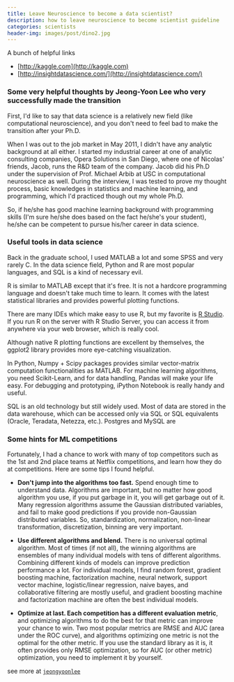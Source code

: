 ```yaml
---
title: Leave Neuroscience to become a data scientist?
description: how to leave neuroscience to become scientist guideline
categories: scientists
header-img: images/post/dino2.jpg
---
```


A bunch of helpful links

- [http://kaggle.com](http://kaggle.com)
- [http://insightdatascience.com/](http://insightdatascience.com/)

### **Some very helpful thoughts by Jeong-Yoon Lee who very successfully made the transition**

First, I'd like to say that data science is a relatively new field (like computational neuroscience), and you don't need to feel bad to make the transition after your Ph.D.

When I was out to the job market in May 2011, I didn't have any analytic background at all either. I started my industrial career at one of analytic consulting companies, Opera Solutions in San Diego, where one of Nicolas' friends, Jacob, runs the R&D team of the company. Jacob did his Ph.D under the supervision of Prof. Michael Arbib at USC in computational neuroscience as well. During the interview, I was tested to prove my thought process, basic knowledges in statistics and machine learning, and programming, which I'd practiced though out my whole Ph.D.

So, if he/she has good machine learning background with programming skills (I'm sure he/she does based on the fact he/she's your student), he/she can be competent to pursue his/her career in data science.


### **Useful tools in data science**

Back in the graduate school, I used MATLAB a lot and some SPSS and very rarely C. In the data science field, Python and R are most popular languages, and SQL is a kind of necessary evil.

R is similar to MATLAB except that it's free. It is not a hardcore programming language and doesn't take much time to learn. It comes with the latest statistical libraries and provides powerful plotting functions.

There are many IDEs which make easy to use R, but my favorite is [R Studio](http://www.rstudio.com/). If you run R on the server with R Studio Server, you can access it from anywhere via your web browser, which is really cool.

Although native R plotting functions are excellent by themselves, the ggplot2 library provides more eye-catching visualization.

In Python, Numpy + Scipy packages provides similar vector-matrix computation functionalities as MATLAB. For machine learning algorithms, you need Scikit-Learn, and for data handling, Pandas will make your life easy. For debugging and prototyping, iPython Notebook is really handy and useful.

SQL is an old technology but still widely used. Most of data are stored in the data warehouse, which can be accessed only via SQL or SQL equivalents (Oracle, Teradata, Netezza, etc.). Postgres and MySQL are

### **Some hints for ML competitions**

Fortunately, I had a chance to work with many of top competitors such as the 1st and 2nd place teams at Netflix competitions, and learn how they do at competitions. Here are some tips I found helpful.

- **Don't jump into the algorithms too fast.** Spend enough time to understand data. Algorithms are important, but no matter how good algorithm you use, if you put garbage in it, you will get garbage out of it. Many regression algorithms assume the Gaussian distributed variables, and fail to make good predictions if you provide non-Gaussian distributed variables. So, standardization, normalization, non-linear transformation, discretization, binning are very important.

- **Use different algorithms and blend.** There is no universal optimal algorithm. Most of times (if not all), the winning algorithms are ensembles of many individual models with tens of different algorithms. Combining different kinds of models can improve prediction performance a lot. For individual models, I find random forest, gradient boosting machine, factorization machine, neural network, support vector machine, logistic/linear regression, naive bayes, and collaborative filtering are mostly useful, and gradient boosting machine and factorization machine are often the best individual models.

- **Optimize at last. Each competition has a different evaluation metric**, and optimizing algorithms to do the best for that metric can improve your chance to win. Two most popular metrics are RMSE and AUC (area under the ROC curve), and algorithms optimizing one metric is not the optimal for the other metric. If you use the standard library as it is, it often provides only RMSE optimization, so for AUC (or other metric) optimization, you need to implement it by yourself.


see more at <i class="fa fa-linkedin-square"></i>
[`jeongyoonlee`](https://www.linkedin.com/in/jeongyoonlee)

